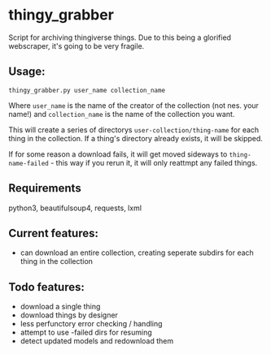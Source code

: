 # thingy_grabber
Script for archiving thingiverse things. Due to this being a glorified webscraper, it's going to be very fragile.

## Usage:
`thingy_grabber.py user_name collection_name`

Where `user_name` is the name of the creator of the collection (not nes. your name!) and `collection_name` is the name of the collection you want.

This will create a series of directorys `user-collection/thing-name` for each thing in the collection.
If a thing's directory already exists, it will be skipped.

If for some reason a download fails, it will get moved sideways to `thing-name-failed` - this way if you rerun it, it will only reattmpt any failed things.

## Requirements
python3, beautifulsoup4, requests, lxml

## Current features:
- can download an entire collection, creating seperate subdirs for each thing in the collection

## Todo features:
- download a single thing
- download things by designer
- less perfunctory error checking / handling
- attempt to use -failed dirs for resuming
- detect updated models and redownload them
